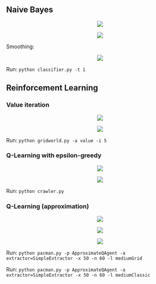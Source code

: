 ## Naive Bayes

<p align="center">
<img src="http://latex.codecogs.com/gif.latex?%5Cdpi%7B120%7D%20h_%7BM%20A%20P%7D%3D%5Carg%20%5Cmax%20_%7Bh_%7Bi%7D%20%5Cin%20H%7D%20P%5Cleft%28h_%7Bi%7D%20%7C%20f%5Cright%29%3D%5Carg%20%5Cmax%20_%7Bh_%7Bi%7D%20%5Cin%20H%7D%20%5Cfrac%7BP%5Cleft%28f%20%7C%20h_%7Bi%7D%5Cright%29%20P%5Cleft%28h_%7Bi%7D%5Cright%29%7D%7BP%28f%29%7D%3D%5Carg%20%5Cmax%20_%7Bh_%7Bi%7D%20%5Cin%20H%7D%20P%5Cleft%28f%20%7C%20h_%7Bi%7D%5Cright%29%20P%5Cleft%28h_%7Bi%7D%5Cright%29">
</p>

<p align="center">
<img src="http://latex.codecogs.com/gif.latex?%5Cdpi%7B120%7D%20h_%7BM%20A%20P%7D%3D%5Carg%20%5Cmax%20_%7Bh_%7Bi%7D%20%5Cin%20H%7D%20P%5Cleft%28h_%7Bi%7D%5Cright%29%20%5Cprod_%7Bj%7D%20P%5Cleft%28f_%7Bj%7D%20%7C%20h_%7Bi%7D%5Cright%29">
</p>

Smoothing:
<p align="center">
<img src="http://latex.codecogs.com/gif.latex?%5Cdpi%7B120%7D%20%5Chat%7B%5Ctheta%7D_%7Bi%7D%3D%5Cfrac%7Bx_%7Bi%7D&plus;%5Calpha%7D%7BN&plus;%5Calpha%20d%7D">
</p>


Run: `python classifier.py -t 1`

## Reinforcement Learning
### Value iteration
<p align="center">
<img src="http://latex.codecogs.com/gif.latex?%5Cdpi%7B120%7D%20V_%7B0%7D%28s%29%3D0">
</p>

<p align="center">
<img src="http://latex.codecogs.com/gif.latex?%5Cdpi%7B120%7D%20V_%7Bk&plus;1%7D%28s%29%20%5Cleftarrow%20%5Cmax%20_%7Ba%7D%20%5Csum_%7Bs%5E%7B%5Cprime%7D%7D%20T%5Cleft%28s%2C%20a%2C%20s%5E%7B%5Cprime%7D%5Cright%29%5Cleft%5BR%5Cleft%28s%2C%20a%2C%20s%5E%7B%5Cprime%7D%5Cright%29&plus;%5Cgamma%20V_%7Bk%7D%5Cleft%28s%5E%7B%5Cprime%7D%5Cright%29%5Cright%5D">
</p>


Run: `python gridworld.py -a value -i 5`

### Q-Learning with epsilon-greedy

<p align="center">
<img src="http://latex.codecogs.com/png.latex?%5Cdpi%7B120%7D%20%24Q_%7B0%7D%28s%2C%20a%29%3D0%24">
</p>

<p align="center">
<img src="http://latex.codecogs.com/png.latex?%5Cdpi%7B120%7D%20%24Q_%7Bk&plus;1%7D%28s%2C%20a%29%20%5Cleftarrow%20Q_%7Bk%7D%28s%2C%20a%29&plus;%28%5Calpha%29%5Cleft%5BR%5Cleft%28s%2C%20a%2C%20s%5E%7B%5Cprime%7D%5Cright%29&plus;%5Cgamma%20%5Cmax%20_%7Ba%5E%7B%5Cprime%7D%7D%20Q_%7Bk%7D%5Cleft%28s%5E%7B%5Cprime%7D%2C%20a%5E%7B%5Cprime%7D%5Cright%29-Q_%7Bk%7D%28s%2C%20a%29%5Cright%5D%24">
</p>


Run: `python crawler.py`

### Q-Learning (approximation)

<p align="center">
<img src="http://latex.codecogs.com/png.latex?%5Cdpi%7B150%7D%20%24Q%28s%2C%20a%29%3D%5Csum_%7Bi%3D1%7D%5E%7Bn%7D%20f_%7Bi%7D%28s%2C%20a%29%20w_%7Bi%7D%24">
</p>

<p align="center">
<img src="http://latex.codecogs.com/png.latex?%5Cdpi%7B150%7D%20difference%24%3D%5Cleft%28r&plus;%5Cgamma%20%5Cmax%20_%7Ba%5E%7B%5Cprime%7D%7D%20Q%5Cleft%28s%5E%7B%5Cprime%7D%2C%20a%5E%7B%5Cprime%7D%5Cright%29%5Cright%29-Q%28s%2C%20a%29%24">
</p>

<p align="center">
<img src="http://latex.codecogs.com/png.latex?%5Cdpi%7B150%7D%20%24w_%7Bi%7D%20%5Cleftarrow%20w_%7Bi%7D&plus;%5Calpha%20%5Ccdot%24difference%24%5Ccdot%20f_%7Bi%7D%28s%2C%20a%29%24">
</p>



Run: `python pacman.py -p ApproximateQAgent -a extractor=SimpleExtractor -x 50 -n 60 -l mediumGrid`

Run: `python pacman.py -p ApproximateQAgent -a extractor=SimpleExtractor -x 50 -n 60 -l mediumClassic`
